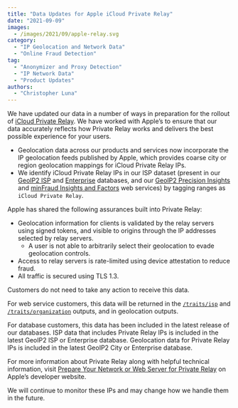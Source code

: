 ```yaml
---
title: "Data Updates for Apple iCloud Private Relay"
date: "2021-09-09"
images:
  - /images/2021/09/apple-relay.svg
category:
  - "IP Geolocation and Network Data"
  - "Online Fraud Detection"
tag:
  - "Anonymizer and Proxy Detection"
  - "IP Network Data"
  - "Product Updates"
authors:
  - "Christopher Luna"
---
```


We have updated our data in a number of ways in preparation for the rollout of
[iCloud Private Relay](https://developer.apple.com/support/prepare-your-network-for-icloud-private-relay/).
We have worked with Apple’s to ensure that our data accurately reflects how
Private Relay works and delivers the best possible experience for your users.

- Geolocation data across our products and services now incorporate the IP
  geolocation feeds published by Apple, which provides coarse city or region
  geolocation mappings for iCloud Private Relay IPs.
- We identify iCloud Private Relay IPs in our ISP dataset (present in our
  [GeoIP2 ISP](https://www.maxmind.com/en/geoip2-isp-database) and
  [Enterprise](https://www.maxmind.com/en/solutions/geoip2-enterprise-product-suite/enterprise-database)
  databases, and our
  [GeoIP2 Precision Insights](https://www.maxmind.com/en/geoip2-precision-insights)
  and
  [minFraud Insights and Factors](https://www.maxmind.com/en/solutions/minfraud-services)
  web services) by tagging ranges as `iCloud Private Relay`.

Apple has shared the following assurances built into Private Relay:

- Geolocation information for clients is validated by the relay servers using
  signed tokens, and visible to origins through the IP addresses selected by
  relay servers.
  - A user is not able to arbitrarily select their geolocation to evade
    geolocation controls.
- Access to relay servers is rate-limited using device attestation to reduce
  fraud.
- All traffic is secured using TLS 1.3.

Customers do not need to take any action to receive this data.

For web service customers, this data will be returned in the
[`/traits/isp`](https://dev.maxmind.com/geoip/docs/web-services/responses#schema--response--traits__isp)
and
[`/traits/organization`](https://dev.maxmind.com/geoip/docs/web-services/responses#schema--response--traits__organization)
outputs, and in geolocation outputs.

For database customers, this data has been included in the latest release of our
databases. ISP data that includes Private Relay IPs is included in the latest
GeoIP2 ISP or Enterprise database. Geolocation data for Private Relay IPs is
included in the latest GeoIP2 City or Enterprise database.

For more information about Private Relay along with helpful technical
information, visit
[Prepare Your Network or Web Server for Private Relay](https://developer.apple.com/support/prepare-your-network-for-icloud-private-relay/)
on Apple’s developer website.

We will continue to monitor these IPs and may change how we handle them in the
future.
